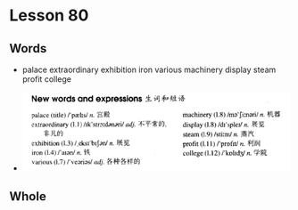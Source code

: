 # Lesson 80

## Words

- palace extraordinary exhibition iron various machinery display steam profit college

- ![Words](../../../Images/Part2/08/words-80.png)

## Whole
